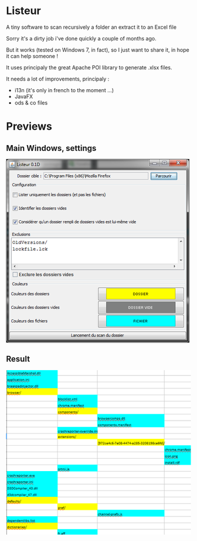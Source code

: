 # Listeur
A tiny software to scan recursively a folder an extract it to an Excel file

Sorry it's a dirty job i've done quickly a couple of months ago.

But it works (tested on Windows 7, in fact), so I just want to share it, in hope it can help someone !

It uses principaly the great Apache POI library to generate .xlsx files.


It needs a lot of improvements, principaly :
- i13n (it's only in french to the moment ...)
- JavaFX
- ods & co files

# Previews

## Main Windows, settings
![Main Window](https://github.com/Jimskapt/Listeur/blob/master/Pictures/MainWindow.PNG?raw=true)

## Result
![Result](https://github.com/Jimskapt/Listeur/blob/master/Pictures/Result.PNG?raw=true)
